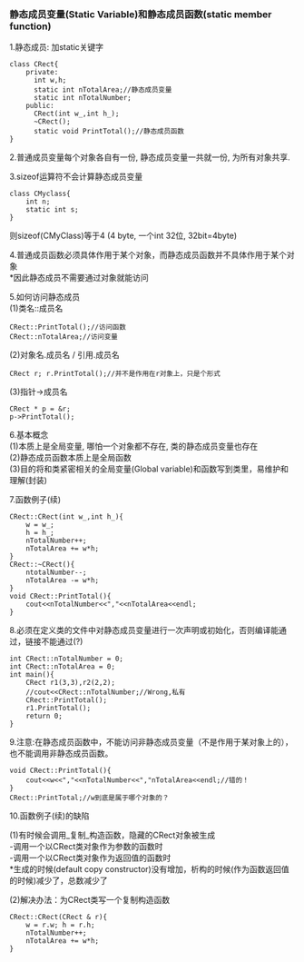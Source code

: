 ### 静态成员变量\(Static Variable\)和静态成员函数\(static member function\)

1.静态成员: 加static关键字

```
class CRect{  
    private:  
      int w,h;  
      static int nTotalArea;//静态成员变量    
      static int nTotalNumber;  
    public:  
      CRect(int w_,int h_);  
      ~CRect();  
      static void PrintTotal();//静态成员函数    
}  
```

2.普通成员变量每个对象各自有一份, 静态成员变量一共就一份, 为所有对象共享.

3.sizeof运算符不会计算静态成员变量

```
class CMyclass{
    int n;
    static int s;
}
```

则sizeof\(CMyClass\)等于4 \(4 byte, 一个int 32位, 32bit=4byte\)

4.普通成员函数必须具体作用于某个对象，而静态成员函数并不具体作用于某个对象  
\*因此静态成员不需要通过对象就能访问

5.如何访问静态成员  
\(1\)类名::成员名

```
CRect::PrintTotal();//访问函数 
CRect::nTotalArea;//访问变量
```

\(2\)对象名.成员名 / 引用.成员名

```
CRect r; r.PrintTotal();//并不是作用在r对象上，只是个形式
```

\(3\)指针-&gt;成员名

```
CRect * p = &r; 
p->PrintTotal(); 
```

6.基本概念  
\(1\)本质上是全局变量, 哪怕一个对象都不存在, 类的静态成员变量也存在  
\(2\)静态成员函数本质上是全局函数  
\(3\)目的将和类紧密相关的全局变量\(Global variable\)和函数写到类里，易维护和理解\(封装\)

7.函数例子\(续\)

```
CRect::CRect(int w_,int h_){  
    w = w_;  
    h = h_;  
    nTotalNumber++;  
    nTotalArea += w*h;  
}  
CRect::~CRect(){  
    ntotalNumber--;  
    nTotalArea -= w*h;  
}  
void CRect::PrintTotal(){  
    cout<<nTotalNumber<<","<<nTotalArea<<endl;  
}
```

8.必须在定义类的文件中对静态成员变量进行一次声明或初始化，否则编译能通过，链接不能通过\(?\)

```
int CRect::nTotalNumber = 0;  
int CRect::nTotalArea = 0;  
int main(){  
    CRect r1(3,3),r2(2,2);  
    //cout<<CRect::nTotalNumber;//Wrong,私有  
    CRect::PrintTotal();  
    r1.PrintTotal();  
    return 0;  
} 
```

9.注意:在静态成员函数中，不能访问非静态成员变量（不是作用于某对象上的），也不能调用非静态成员函数。

```
void CRect::PrintTotal(){  
    cout<<w<<","<<nTotalNumber<<","nTotalArea<<endl;//错的！  
}  
CRect::PrintTotal;//w到底是属于哪个对象的？  
```

10.函数例子\(续\)的缺陷

\(1\)有时候会调用_复制_构造函数，隐藏的CRect对象被生成  
-调用一个以CRect类对象作为参数的函数时  
-调用一个以CRect类对象作为返回值的函数时  
\*生成的时候\(default copy constructor\)没有增加，析构的时候\(作为函数返回值的时候\)减少了，总数减少了

\(2\)解决办法：为CRect类写一个复制构造函数

```
CRect::CRect(CRect & r){
    w = r.w; h = r.h;  
    nTotalNumber++;  
    nTotalArea += w*h;  
}  
```



